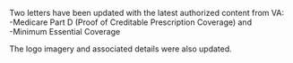 Two letters have been updated with the latest authorized content from VA: <br>
-Medicare Part D (Proof of Creditable Prescription Coverage) and <br>
-Minimum Essential Coverage

The logo imagery and associated details were also updated. 
